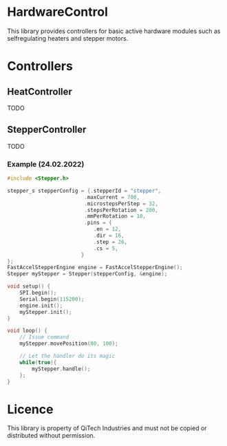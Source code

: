 # HardwareControl
This library provides controllers for basic active hardware modules such as selfregulating heaters and stepper motors.

# Controllers
## HeatController
TODO
## StepperController
TODO
### Example (24.02.2022)
```cpp
#include <Stepper.h>

stepper_s stepperConfig = {.stepperId = "stepper",
                         .maxCurrent = 700,
                         .microstepsPerStep = 32,
                         .stepsPerRotation = 200,
                         .mmPerRotation = 10,
                         .pins = {
                            .en = 12,
                            .dir = 16,
                            .step = 26,
                            .cs = 5,
                        }
};
FastAccelStepperEngine engine = FastAccelStepperEngine();
Stepper myStepper = Stepper(stepperConfig, &engine);

void setup() {
    SPI.begin();
    Serial.begin(115200);
    engine.init();
    myStepper.init();
}

void loop() {
    // Issue command
    myStepper.movePosition(80, 100);

    // Let the handler do its magic
    while(true){
        myStepper.handle();
    };
}
```

# Licence
This library is property of QiTech Industries and must not be copied or distributed without permission.